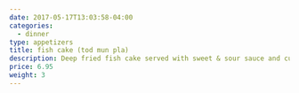 ```yaml
---
date: 2017-05-17T13:03:58-04:00
categories:
  - dinner
type: appetizers
title: fish cake (tod mun pla)
description: Deep fried fish cake served with sweet & sour sauce and cucumber relish.
price: 6.95
weight: 3
---
```

